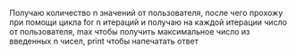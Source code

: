 Получаю количество n значений от пользователя, после чего прохожу при помощи цикла for n итераций и получаю на каждой итерации число от пользователя, max чтобы получить максимальное число из введенных n чисел, print чтобы напечатать ответ
